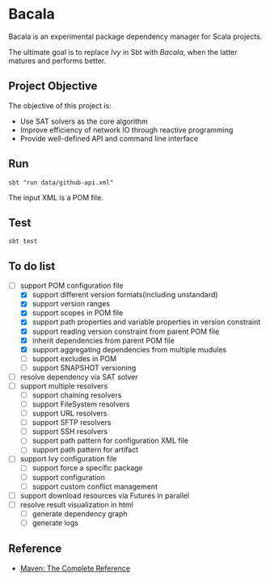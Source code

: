 # Bacala

Bacala is an experimental package dependency manager for Scala projects.

The ultimate goal is to replace *Ivy* in Sbt with *Bacala*, when the latter matures and performs better.

## Project Objective

The objective of this project is:

- Use SAT solvers as the core algorithm
- Improve efficiency of network IO through reactive programming
- Provide well-defined API and command line interface

## Run

`sbt "run data/github-api.xml"`

The input XML is a POM file.

## Test

`sbt test`

## To do list

- [ ] support POM configuration file
  - [x] support different version formats(including unstandard)
  - [x] support version ranges
  - [x] support scopes in POM file
  - [x] support path properties and variable properties in version constraint
  - [x] support reading version constraint from parent POM file
  - [x] inherit dependencies from parent POM file
  - [x] support aggregating dependencies from multiple mudules
  - [ ] support excludes in POM
  - [ ] support SNAPSHOT versioning
- [ ] resolve dependency via SAT solver
- [ ] support multiple resolvers
  - [ ] support chaining resolvers
  - [ ] support FileSystem resolvers
  - [ ] support URL resolvers
  - [ ] support SFTP resolvers
  - [ ] support SSH resolvers
  - [ ] support path pattern for configuration XML file
  - [ ] support path pattern for artifact
- [ ] support Ivy configuration file
  - [ ] support force a specific package
  - [ ] support configuration
  - [ ] support custom conflict management
- [ ] support download resources via Futures in parallel
- [ ] resolve result visualization in html
  - [ ] generate dependency graph
  - [ ] generate logs

## Reference

- [Maven: The Complete Reference](http://books.sonatype.com/mvnref-book/reference/index.html)
